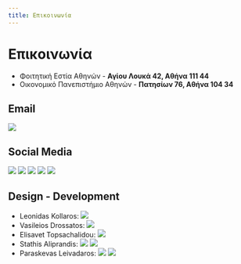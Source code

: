 ```yaml
---
title: Επικοινωνία
---
```


# Επικοινωνία

- Φοιτητική Εστία Αθηνών - **Αγίου Λουκά 42, Αθήνα 111 44**
- Οικονομικό Πανεπιστήμιο Αθηνών - **Πατησίων 76, Αθήνα 104 34**

## Email
[![](https://img.shields.io/badge/theatriki.opa@gmail-D14836?style=for-the-badge&logo=gmail&logoColor=white)](mailto:theatriki.opa@gmail.com)

## Social Media
[![](https://img.shields.io/badge/@theatrikiopa-E4405F?style=for-the-badge&logo=instagram&logoColor=white)](https://instagram.com/theatrikiopa)
[![](https://img.shields.io/badge/theatrikiopa-1877F2?style=for-the-badge&logo=facebook&logoColor=white)](https://facebook.com/theatrikiopa)
[![](https://img.shields.io/badge/@theatrikiopa-FF0000?style=for-the-badge&logo=youtube&logoColor=white)](https://youtube.com/@theatrikiopa)
[![](https://img.shields.io/badge/theatrikiopa-0A66C2?style=for-the-badge&logo=linkedin&logoColor=white)](https://linkedin.com/company/theatrikiopa)
[![](https://img.shields.io/badge/@theatrikiopa-1DA1F2?style=for-the-badge&logo=twitter&logoColor=white)](https://twitter.com/theatrikiopa)

## Design - Development
- Leonidas Kollaros: [![](https://img.shields.io/badge/LinkedIn-0A66C2?style=for-the-badge&logo=linkedin&logoColor=white)](https://linkedin.com/in/leonidas-kollaros-8b0938158)
- Vasileios Drossatos: [![](https://img.shields.io/badge/LinkedIn-0A66C2?style=for-the-badge&logo=linkedin&logoColor=white)](https://linkedin.com/in/billdrosatos)
- Elisavet Topsachalidou: [![](https://img.shields.io/badge/LinkedIn-0A66C2?style=for-the-badge&logo=linkedin&logoColor=white)](https://linkedin.com/in/elisavet-topsachalidou-aa3446122)
- Stathis Aliprandis: [![](https://img.shields.io/badge/Website-0078D4?style=for-the-badge&logo=googlechrome&logoColor=white)](https://alistat.eu) [![](https://img.shields.io/badge/LinkedIn-0A66C2?style=for-the-badge&logo=linkedin&logoColor=white)](https://linkedin.com/in/stathis-aliprandis)
- Paraskevas Leivadaros: [![](https://img.shields.io/badge/Website-0078D4?style=for-the-badge&logo=googlechrome&logoColor=white)](https://leivadaros.dev) [![](https://img.shields.io/badge/LinkedIn-0A66C2?style=for-the-badge&logo=linkedin&logoColor=white)](https://linkedin.com/in/paraskevasleivadaros)

